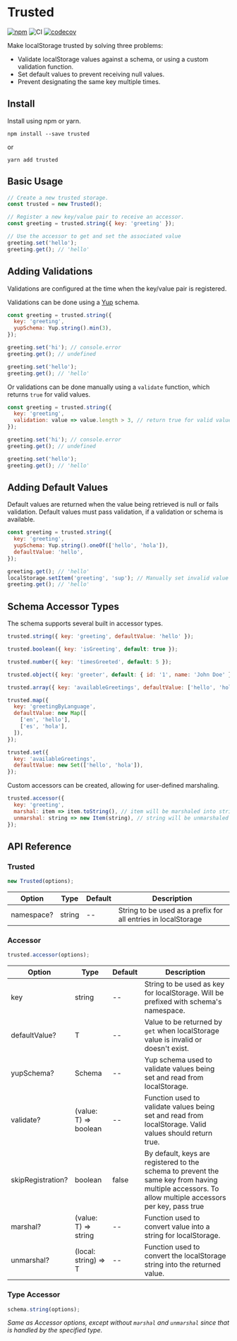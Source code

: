 # Trusted

[![npm](https://img.shields.io/npm/v/trusted.svg?style=flat-square)](https://www.npmjs.com/package/trusted)
![CI](https://github.com/baleeds/trusted/workflows/CI/badge.svg)
[![codecov](https://codecov.io/gh/baleeds/trusted/branch/master/graph/badge.svg)](https://codecov.io/gh/baleeds/trusted)

Make localStorage trusted by solving three problems:

- Validate localStorage values against a schema, or using a custom validation function.
- Set default values to prevent receiving null values.
- Prevent designating the same key multiple times.

## Install

Install using npm or yarn.

```
npm install --save trusted
```

or

```
yarn add trusted
```

## Basic Usage

```javascript
// Create a new trusted storage.
const trusted = new Trusted();

// Register a new key/value pair to receive an accessor.
const greeting = trusted.string({ key: 'greeting' });

// Use the accessor to get and set the associated value
greeting.set('hello');
greeting.get(); // 'hello'
```

## Adding Validations

Validations are configured at the time when the key/value pair is registered.

Validations can be done using a [Yup](https://github.com/jquense/yup) schema.

```javascript
const greeting = trusted.string({
  key: 'greeting',
  yupSchema: Yup.string().min(3),
});

greeting.set('hi'); // console.error
greeting.get(); // undefined

greeting.set('hello');
greeting.get(); // 'hello'
```

Or validations can be done manually using a `validate` function, which returns `true` for valid values.

```javascript
const greeting = trusted.string({
  key: 'greeting',
  validation: value => value.length > 3, // return true for valid values.
});

greeting.set('hi'); // console.error
greeting.get(); // undefined

greeting.set('hello');
greeting.get(); // 'hello'
```

## Adding Default Values

Default values are returned when the value being retrieved is null or fails validation. Default values must pass validation, if a validation or schema is available.

```javascript
const greeting = trusted.string({
  key: 'greeting',
  yupSchema: Yup.string().oneOf(['hello', 'hola']),
  defaultValue: 'hello',
});

greeting.get(); // 'hello'
localStorage.setItem('greeting', 'sup'); // Manually set invalid value
greeting.get(); // 'hello'
```

## Schema Accessor Types

The schema supports several built in accessor types.

```javascript
trusted.string({ key: 'greeting', defaultValue: 'hello' });

trusted.boolean({ key: 'isGreeting', default: true });

trusted.number({ key: 'timesGreeted', default: 5 });

trusted.object({ key: 'greeter', default: { id: '1', name: 'John Doe' } });

trusted.array({ key: 'availableGreetings', defaultValue: ['hello', 'hola'] });

trusted.map({
  key: 'greetingByLanguage',
  defaultValue: new Map([
    ['en', 'hello'],
    ['es', 'hola'],
  ]),
});

trusted.set({
  key: 'availableGreetings',
  defaultValue: new Set(['hello', 'hola']),
});
```

Custom accessors can be created, allowing for user-defined marshaling.

```javascript
trusted.accessor({
  key: 'greeting',
  marshal: item => item.toString(), // item will be marshaled into string form for localStorage
  unmarshal: string => new Item(string), // string will be unmarshaled back into an Item
});
```

## API Reference

### Trusted

```javascript
new Trusted(options);
```

| Option     | Type   | Default | Description                                                   |
| ---------- | ------ | ------- | ------------------------------------------------------------- |
| namespace? | string | --      | String to be used as a prefix for all entries in localStorage |

### Accessor

```javascript
trusted.accessor(options);
```

| Option            | Type                  | Default | Description                                                                                                                                          |
| ----------------- | --------------------- | ------- | ---------------------------------------------------------------------------------------------------------------------------------------------------- |
| key               | string                | --      | String to be used as key for localStorage. Will be prefixed with schema's namespace.                                                                 |
| defaultValue?     | T                     | --      | Value to be returned by `get` when localStorage value is invalid or doesn't exist.                                                                   |
| yupSchema?        | Schema<T>             | --      | Yup schema used to validate values being set and read from localStorage.                                                                             |
| validate?         | (value: T) => boolean | --      | Function used to validate values being set and read from localStorage. Valid values should return true.                                              |
| skipRegistration? | boolean               | false   | By default, keys are registered to the schema to prevent the same key from having multiple accessors. To allow multiple accessors per key, pass true |
| marshal?          | (value: T) => string  | --      | Function used to convert value into a string for localStorage.                                                                                       |
| unmarshal?        | (local: string) => T  | --      | Function used to convert the localStorage string into the returned value.                                                                            |

### Type Accessor

```javascript
schema.string(options);
```

_Same as Accessor options, except without `marshal` and `unmarshal` since that is handled by the specified type._
